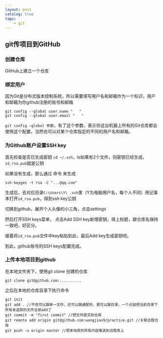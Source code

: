 ```yaml
---
layout: post   	
catalog: true 	
tags: 
    - git
---
```



## git传项目到GitHub

### 创建仓库

GitHub上建立一个仓库

### 绑定用户

因为Git是分布式版本控制系统，所以需要填写用户名和邮箱作为一个标识，用户和邮箱为你github注册的账号和邮箱

```
git config --global user.name "   "
git config --global user.email "   "
```

`git config –global 参数`，有了这个参数，表示你这台机器上所有的Git仓库都会使用这个配置，当然也可以对某个仓库指定的不同的用户名和邮箱。

### 为Github账户设置SSH key

首先检查是否已生成密钥 `cd ~/.ssh`，ls如果有2个文件，则密钥已经生成，`id_rsa.pub`就是公钥

如果没有生成，那么通过 命令 来生成

```
ssh-keygen -t rsa -C "...@qq.com"
```

生成后，去对应目录`C:\Users\Y\ .ssh`里（Y为电脑用户名，每个人不同）用记事本打开`id_rsa.pub`，得到ssh key公钥

切换到github，展开个人头像的小三角，点击settings

然后打开SSH keys菜单， 点击Add SSH key新增密钥，填上标题，跟仓库名保持一致吧，好区分。

接着将`id_rsa.pub`文件中key粘贴到此，最后Add key生成密钥吧。

到此，github账号的SSH keys配置完成。

### 上传本地项目到github

在本地文件夹下，使用git clone 创建的仓库

```
git clone git@github.com:..........
```

之后在本地的仓库目录下执行命令

```
git init
git add . //不但可以跟单一文件，还可以跟通配符，更可以跟目录。一个点就把当前目录下所有未追踪的文件全部add了 
git commit -m "first commit" //把文件提交到仓库
git remote add origin git@github.com:wangjiax9/practice.git //关联远程仓库
git push -u origin master //把本地库的所有内容推送到远程库上
```

